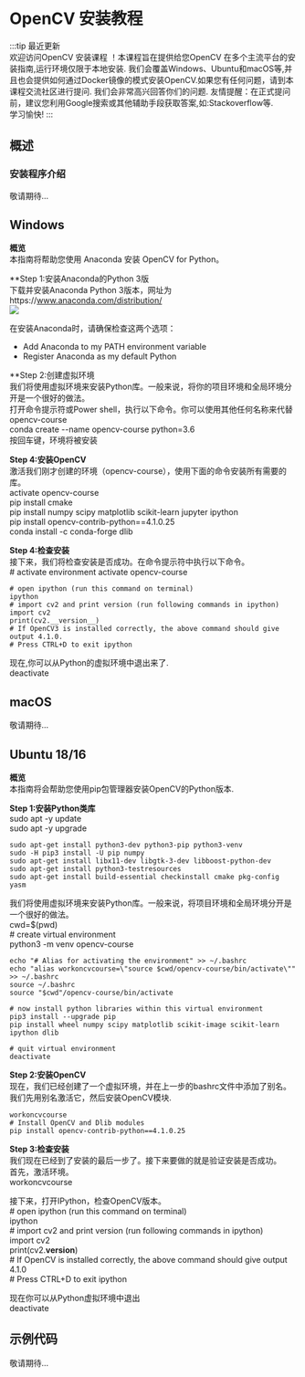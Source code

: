 # OpenCV 安装教程  

:::tip 最近更新  
欢迎访问OpenCV 安装课程 ！本课程旨在提供给您OpenCV 在多个主流平台的安装指南,运行环境仅限于本地安装. 我们会覆盖Windows、Ubuntu和macOS等,并且也会提供如何通过Docker镜像的模式安装OpenCV.如果您有任何问题，请到本课程交流社区进行提问. 我们会非常高兴回答你们的问题.
友情提醒：在正式提问前，建议您利用Google搜索或其他辅助手段获取答案,如:Stackoverflow等.  
学习愉快!
:::

## 概述   
### 安装程序介绍  
敬请期待...  

## Windows
**概览**  
本指南将帮助您使用 Anaconda 安装 OpenCV for Python。  

**Step 1:安装Anaconda的Python 3版  
下载并安装Anaconda Python 3版本，网址为https://www.anaconda.com/distribution/   
![](https://cdn.img.kucodeai.com/knowledgebase/anaconda-python-3.png)  

在安装Anaconda时，请确保检查这两个选项：  
- Add Anaconda to my PATH environment variable  
- Register Anaconda as my default Python  

**Step 2:创建虚拟环境  
我们将使用虚拟环境来安装Python库。一般来说，将你的项目环境和全局环境分开是一个很好的做法。  
打开命令提示符或Power shell，执行以下命令。你可以使用其他任何名称来代替opencv-course  
    conda create --name opencv-course python=3.6  
按回车键，环境将被安装  

**Step 4:安装OpenCV**  
激活我们刚才创建的环境（opencv-course），使用下面的命令安装所有需要的库。  
    activate opencv-course  
    pip install cmake  
    pip install numpy scipy matplotlib scikit-learn jupyter ipython  
    pip install opencv-contrib-python==4.1.0.25  
    conda install -c conda-forge dlib  

**Step 4:检查安装**  
接下来，我们将检查安装是否成功。在命令提示符中执行以下命令。  
    # activate environment
activate opencv-course

    # open ipython (run this command on terminal)  
    ipython  
    # import cv2 and print version (run following commands in ipython)  
    import cv2  
    print(cv2.__version__)  
    # If OpenCV3 is installed correctly, the above command should give output 4.1.0.  
    # Press CTRL+D to exit ipython  

现在,你可以从Python的虚拟环境中退出来了.  
    deactivate


## macOS  
敬请期待...

## Ubuntu 18/16  

**概览**  
本指南将会帮助您使用pip包管理器安装OpenCV的Python版本.  

**Step 1:安装Python类库**  
    sudo apt -y update  
    sudo apt -y upgrade  

    sudo apt-get install python3-dev python3-pip python3-venv  
    sudo -H pip3 install -U pip numpy  
    sudo apt-get install libx11-dev libgtk-3-dev libboost-python-dev  
    sudo apt-get install python3-testresources  
    sudo apt-get install build-essential checkinstall cmake pkg-config yasm    

我们将使用虚拟环境来安装Python库。一般来说，将项目环境和全局环境分开是一个很好的做法。  
    cwd=$(pwd)  
    # create virtual environment  
    python3 -m venv opencv-course  

    echo "# Alias for activating the environment" >> ~/.bashrc  
    echo "alias workoncvcourse=\"source $cwd/opencv-course/bin/activate\"" >> ~/.bashrc  
    source ~/.bashrc  
    source "$cwd"/opencv-course/bin/activate  

    # now install python libraries within this virtual environment  
    pip3 install --upgrade pip  
    pip install wheel numpy scipy matplotlib scikit-image scikit-learn ipython dlib  

    # quit virtual environment  
    deactivate  

**Step 2:安装OpenCV**  
现在，我们已经创建了一个虚拟环境，并在上一步的bashrc文件中添加了别名。我们先用别名激活它，然后安装OpenCV模块.  
    
    workoncvcourse  
    # Install OpenCV and Dlib modules  
    pip install opencv-contrib-python==4.1.0.25  

**Step 3:检查安装**  
我们现在已经到了安装的最后一步了。接下来要做的就是验证安装是否成功。  
首先，激活环境。  
    workoncvcourse

接下来，打开IPython，检查OpenCV版本。  
    # open ipython (run this command on terminal)  
    ipython  
    # import cv2 and print version (run following commands in ipython)  
    import cv2  
    print(cv2.__version__)  
    # If OpenCV is installed correctly, the above command should give output 4.1.0  
    # Press CTRL+D to exit ipython  

现在你可以从Python虚拟环境中退出  
    deactivate



## 示例代码  
敬请期待...  